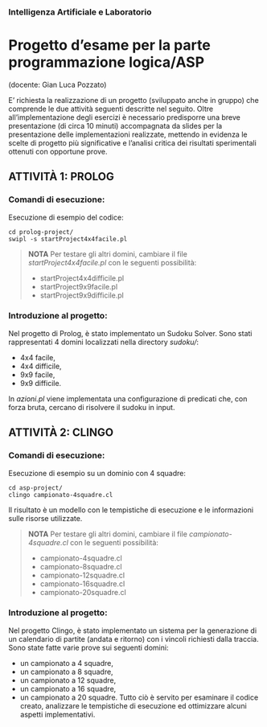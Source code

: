 ### Intelligenza Artificiale e Laboratorio
# Progetto d’esame per la parte programmazione logica/ASP
(docente: Gian Luca Pozzato)

E’ richiesta la realizzazione di un progetto (sviluppato anche in gruppo) che comprende le due attività seguenti descritte nel seguito. Oltre all’implementazione degli esercizi è necessario predisporre una breve presentazione (di circa 10 minuti) accompagnata da slides per la presentazione delle implementazioni realizzate, mettendo in evidenza le scelte di progetto più significative e l’analisi critica dei risultati sperimentali ottenuti con opportune prove. 

## ATTIVITÀ 1: PROLOG
### Comandi di esecuzione:
Esecuzione di esempio del codice:
```
cd prolog-project/
swipl -s startProject4x4facile.pl 
```
>**__NOTA__** Per testare gli altri domini, cambiare il file *startProject4x4facile.pl* con le seguenti possibilità:
>- startProject4x4difficile.pl
>- startProject9x9facile.pl
>- startProject9x9difficile.pl

### Introduzione al progetto:
Nel progetto di Prolog, è stato implementato un Sudoku Solver. Sono stati rappresentati 4 domini localizzati nella directory *sudoku/*:
- 4x4 facile,
- 4x4 difficile,
- 9x9 facile,
- 9x9 difficile.

In *azioni.pl* viene implementata una configurazione di predicati che, con forza bruta, cercano di risolvere il sudoku in input.

## ATTIVITÀ 2: CLINGO
### Comandi di esecuzione:
Esecuzione di esempio su un dominio con 4 squadre:
```
cd asp-project/
clingo campionato-4squadre.cl 
```
Il risultato è un modello con le tempistiche di esecuzione e le informazioni sulle risorse utilizzate.

>**__NOTA__** Per testare gli altri domini, cambiare il file *campionato-4squadre.cl* con le seguenti possibilità:
>- campionato-4squadre.cl
>- campionato-8squadre.cl
>- campionato-12squadre.cl
>- campionato-16squadre.cl
>- campionato-20squadre.cl
### Introduzione al progetto:
Nel progetto Clingo, è stato implementato un sistema per la generazione di un calendario di partite (andata e ritorno) con i vincoli richiesti dalla traccia.
Sono state fatte varie prove sui seguenti domini:
- un campionato a 4 squadre,
- un campionato a 8 squadre,
- un campionato a 12 squadre,
- un campionato a 16 squadre,
- un campionato a 20 squadre.
Tutto ciò è servito per esaminare il codice creato, analizzare le tempistiche di esecuzione ed ottimizzare alcuni aspetti implementativi.